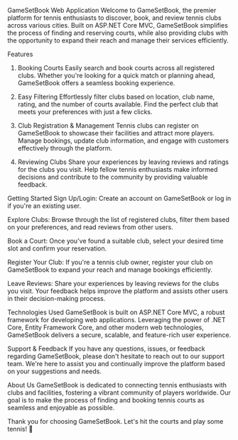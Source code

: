 GameSetBook Web Application
Welcome to GameSetBook, the premier platform for tennis enthusiasts to discover, book, and review tennis clubs across various cities. Built on ASP.NET Core MVC, GameSetBook simplifies the process of finding and reserving courts, while also providing clubs with the opportunity to expand their reach and manage their services efficiently.

Features
1. Booking Courts
Easily search and book courts across all registered clubs. Whether you're looking for a quick match or planning ahead, GameSetBook offers a seamless booking experience.

2. Easy Filtering
Effortlessly filter clubs based on location, club name, rating, and the number of courts available. Find the perfect club that meets your preferences with just a few clicks.

3. Club Registration & Management
Tennis clubs can register on GameSetBook to showcase their facilities and attract more players. Manage bookings, update club information, and engage with customers effectively through the platform.

4. Reviewing Clubs
Share your experiences by leaving reviews and ratings for the clubs you visit. Help fellow tennis enthusiasts make informed decisions and contribute to the community by providing valuable feedback.

Getting Started
Sign Up/Login: Create an account on GameSetBook or log in if you're an existing user.

Explore Clubs: Browse through the list of registered clubs, filter them based on your preferences, and read reviews from other users.

Book a Court: Once you've found a suitable club, select your desired time slot and confirm your reservation.

Register Your Club: If you're a tennis club owner, register your club on GameSetBook to expand your reach and manage bookings efficiently.

Leave Reviews: Share your experiences by leaving reviews for the clubs you visit. Your feedback helps improve the platform and assists other users in their decision-making process.

Technologies Used
GameSetBook is built on ASP.NET Core MVC, a robust framework for developing web applications. Leveraging the power of .NET Core, Entity Framework Core, and other modern web technologies, GameSetBook delivers a secure, scalable, and feature-rich user experience.

Support & Feedback
If you have any questions, issues, or feedback regarding GameSetBook, please don't hesitate to reach out to our support team. We're here to assist you and continually improve the platform based on your suggestions and needs.

About Us
GameSetBook is dedicated to connecting tennis enthusiasts with clubs and facilities, fostering a vibrant community of players worldwide. Our goal is to make the process of finding and booking tennis courts as seamless and enjoyable as possible.

Thank you for choosing GameSetBook. Let's hit the courts and play some tennis! 🎾
